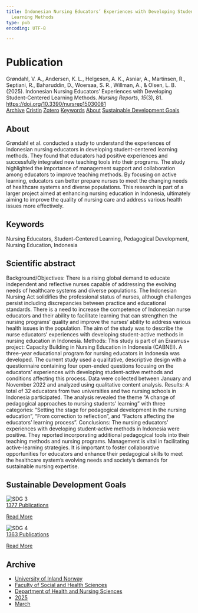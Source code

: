 ```yaml
---
title: Indonesian Nursing Educators’ Experiences with Developing Student-Centered
  Learning Methods
type: pub
encoding: UTF-8

---
```

<h1>Publication</h1>
<article id="csl-bib-container-GCRTVNK8" class="csl-bib-container">
  <div class="csl-bib-body"> <div class="csl-entry">Grøndahl, V. A., Andersen, K. L., Helgesen, A. K., Asniar, A., Martinsen, R., Septiani, R., Baharuddin, D., Woersaa, S. R., Willman, A., &#38; Olsen, L. B. (2025). Indonesian Nursing Educators’ Experiences with Developing Student-Centered Learning Methods. <i>Nursing Reports</i>, <i>15</i>(3), 81. <a href="https://doi.org/10.3390/nursrep15030081">https://doi.org/10.3390/nursrep15030081</a></div> </div>
  <div class="csl-bib-buttons">
    <a href="#taxonomy-article-GCRTVNK8" alt="archive" class="csl-bib-button">Archive</a>
    <a href="https://app.cristin.no/results/show.jsf?id=2366195" alt="Cristin" class="csl-bib-button">Cristin</a>
    <a href="http://zotero.org/groups/5881554/items/GCRTVNK8" alt="Zotero" class="csl-bib-button">Zotero</a>
    <a href="#keywords-article-GCRTVNK8" alt="keywords" class="csl-bib-button">Keywords</a>
    <a href="#about-article-GCRTVNK8" alt="about_pub" class="csl-bib-button">About</a>
    <a href="#sdg-article-GCRTVNK8" alt="sdg" class="csl-bib-button">Sustainable Development Goals</a>
  </div>
  <div id="csl-bib-meta-container-GCRTVNK8"></div>
</article>
<div id="csl-bib-meta-GCRTVNK8" class="csl-bib-meta">
  <article id="about-article-GCRTVNK8" class="about_pub-article">
    <h1>About</h1>
    Grøndahl et al. conducted a study to understand the experiences of Indonesian nursing educators in developing student-centered learning methods. They found that educators had positive experiences and successfully integrated new teaching tools into their programs. The study highlighted the importance of management support and collaboration among educators to improve teaching methods. By focusing on active learning, educators can better prepare nurses to meet the changing needs of healthcare systems and diverse populations. This research is part of a larger project aimed at enhancing nursing education in Indonesia, ultimately aiming to improve the quality of nursing care and address various health issues more effectively.
  </article>
  <article id="keywords-article-GCRTVNK8" class="keywords-article">
    <h1>Keywords</h1>
    Nursing Educators, Student-Centered Learning, Pedagogical Development, Nursing Education, Indonesia
  </article>
  <article id="abstract-article-GCRTVNK8" class="abstract-article">
    <h1>Scientific abstract</h1>
    Background/Objectives: There is a rising global demand to educate independent and reflective nurses capable of addressing the evolving needs of healthcare systems and diverse populations. The Indonesian Nursing Act solidifies the professional status of nurses, although challenges persist including discrepancies between practice and educational standards. There is a need to increase the competence of Indonesian nurse educators and their ability to facilitate learning that can strengthen the nursing programs’ quality and improve the nurses’ ability to address various health issues in the population. The aim of the study was to describe the nurse educators’ experiences with developing student-active methods in nursing education in Indonesia. Methods: This study is part of an Erasmus+ project: Capacity Building in Nursing Education in Indonesia (CABNEI). A three-year educational program for nursing educators in Indonesia was developed. The current study used a qualitative, descriptive design with a questionnaire containing four open-ended questions focusing on the educators’ experiences with developing student-active methods and conditions affecting this process. Data were collected between January and November 2022 and analyzed using qualitative content analysis. Results: A total of 32 educators from two universities and two nursing schools in Indonesia participated. The analysis revealed the theme “A change of pedagogical approaches to nursing students’ learning” with three categories: “Setting the stage for pedagogical development in the nursing education”, “From correction to reflection”, and “Factors affecting the educators’ learning process”. Conclusions: The nursing educators’ experiences with developing student-active methods in Indonesia were positive. They reported incorporating additional pedagogical tools into their teaching methods and nursing programs. Management is vital in facilitating active-learning strategies. It is important to foster collaborative opportunities for educators and enhance their pedagogical skills to meet the healthcare system’s evolving needs and society’s demands for sustainable nursing expertise.
  </article>
  <article id="sdg-article-GCRTVNK8" class="sdg-article">
    <h1>Sustainable Development Goals</h1>
    <div class="sdg-container"><div id="sdg3" class="sdg">
        <img src="{{< params subfolder >}}images/sdg/sdg03_en.png" class="image" alt="SDG 3">
        <div class="sdg-overlay">
          <a href="{{< params subfolder >}}en/archive/?sdg=3#archive" class="sdg-publication-count"><span>1377</span> Publications</a>
          <p><a href="https://sdgs.un.org/goals/goal3" class="sdg-read-more">Read More</a></p>
        </div>
      </div> <div id="sdg4" class="sdg">
        <img src="{{< params subfolder >}}images/sdg/sdg04_en.png" class="image" alt="SDG 4">
        <div class="sdg-overlay">
          <a href="{{< params subfolder >}}en/archive/?sdg=4#archive" class="sdg-publication-count"><span>1363</span> Publications</a>
          <p><a href="https://sdgs.un.org/goals/goal4" class="sdg-read-more">Read More</a></p>
        </div>
      </div></div>
  </article>
  <article id="taxonomy-article-GCRTVNK8" class="taxonomy-article">
    <h1>Archive</h1>
    <ul>
      <li><a href="{{< params subfolder >}}en/archive/?key=3DCRN523">University of Inland Norway</a></li>
      <li><a href="{{< params subfolder >}}en/archive/?key=IDKFS3MX">Faculty of Social and Health Sciences</a></li>
      <li><a href="{{< params subfolder >}}en/archive/?key=GTV4ECMZ">Department of Health and Nursing Sciences</a></li>
      <li><a href="{{< params subfolder >}}en/archive/?key=EHIJJCSL">2025</a></li>
      <li><a href="{{< params subfolder >}}en/archive/?key=QP5YXZP8">March</a></li>
    </ul>
  </article>
</div>
